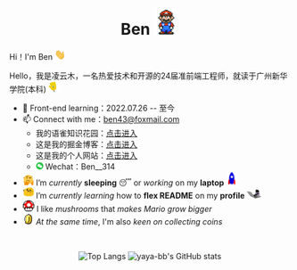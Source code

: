 <h1 align="center">Ben <img src="README.assets/Mario_Hello_Big.gif" alt="GIF" style="width:45px;" /></h1>

Hi！I'm Ben <img src="README.assets/Hi.gif" alt="img" style="width:20px;" />

Hello，我是凌云木，一名热爱技术和开源的24届准前端工程师，就读于广州新华学院(本科) <img src="README.assets/wave.gif" alt="GIF" style="width:20px;" />

- 🌱 Front-end learning：2022.07.26 -- 至今
- 📫 Connect with me：[ben43@foxmail.com](mailto:ben43@foxmail.com)
  - 我的语雀知识花园：[点击进入](https://www.yuque.com/ben43)
  - 这是我的掘金博客：[点击进入](https://juejin.cn/user/1451788217357559)
  - 这是我的个人网站：[点击进入](https://ben314.top)
  - <img src="README.assets/微信.png" alt="微信" style="width:13px;" /> Wechat：Ben__314
- <img src="README.assets/hmm.gif" alt="GIF" style="width:20px;" /> I’m *currently* **sleeping** 😴 or *working* on my **laptop** <img src="README.assets/Rocket.gif" alt="img" style="width:20px;" />
- <img src="README.assets/happy.gif" alt="GIF" style="width:20px;" /> I’m *currently learning* how to **flex README** on my **profile** <img src="README.assets/编程猫.gif" alt="img" style="width:25px;" />
- <img src="README.assets/powerup.gif" alt="GIF" style="width:21px;" /> I like *mushrooms* that *makes Mario grow bigger*
- <img src="README.assets/coin.gif" alt="GIF" style="width:20px;" /> *At the same time*, I'm also *keen on collecting coins*

​	

<div align="center">
<span>
    <img src="https://github-readme-stats.vercel.app/api/top-langs/?username=Benn314&layout=compact&title_color=007bff&text_color=e7e7e7&icon_color=007bff&bg_color=171c28" alt="Top Langs" height=190 style="border:0"/>
</span><span>
    <img src="https://github-readme-stats.vercel.app/api?username=Benn314&show_icons=true&show_icons=true&title_color=007bff&text_color=e7e7e7&icon_color=007bff&bg_color=171c28" alt="yaya-bb's GitHub stats" height=190/>
</span>
</div>
